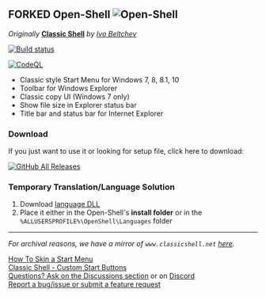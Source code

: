 ## **FORKED** Open-Shell ![Open-Shell](/Src/Setup/OpenShell.ico)

*Originally* **[Classic Shell](http://www.classicshell.net)** *by [Ivo Beltchev](https://sourceforge.net/u/ibeltchev/profile/)*

[![Build status](https://ci.appveyor.com/api/projects/status/32r7s2skrgm9ubva?svg=true)](https://ci.appveyor.com/project/SymplecticCamel/open-shell-menu/branch/master)
 
[![CodeQL](https://github.com/SymplecticCamel/Open-Shell-Menu/actions/workflows/codeql.yml/badge.svg)](https://github.com/SymplecticCamel/Open-Shell-Menu/actions/workflows/codeql.yml)

- Classic style Start Menu for Windows 7, 8, 8.1, 10
- Toolbar for Windows Explorer
- Classic copy UI (Windows 7 only)
- Show file size in Explorer status bar
- Title bar and status bar for Internet Explorer

### Download
If you just want to use it or looking for setup file, click here to download:

[![GitHub All Releases](https://img.shields.io/github/downloads/symplecticCamel/Open-Shell-Menu/total?style=for-the-badge)](https://github.com/symplecticCamel/Open-Shell-Menu/releases)

### Temporary Translation/Language Solution
1. Download [language DLL](https://coddec.github.io/Classic-Shell/www.classicshell.net/translations/index.html)  
2. Place it either in the Open-Shell's __install folder__ or in the `%ALLUSERSPROFILE%\OpenShell\Languages` folder

----

*For archival reasons, we have a mirror of `www.classicshell.net` [here](https://coddec.github.io/Classic-Shell/www.classicshell.net/).*

[How To Skin a Start Menu](https://coddec.github.io/Classic-Shell/www.classicshell.net/tutorials/skintutorial.html)  
[Classic Shell - Custom Start Buttons](https://coddec.github.io/Classic-Shell/www.classicshell.net/tutorials/buttontutorial.html)  
[Questions? Ask on the Discussions section](https://github.com/symplecticCamel/Open-Shell-Menu/discussions) or on [Discord](https://discord.gg/7H6arr5)  
[Report a bug/issue or submit a feature request](https://github.com/symplecticCamel/Open-Shell-Menu/issues)
